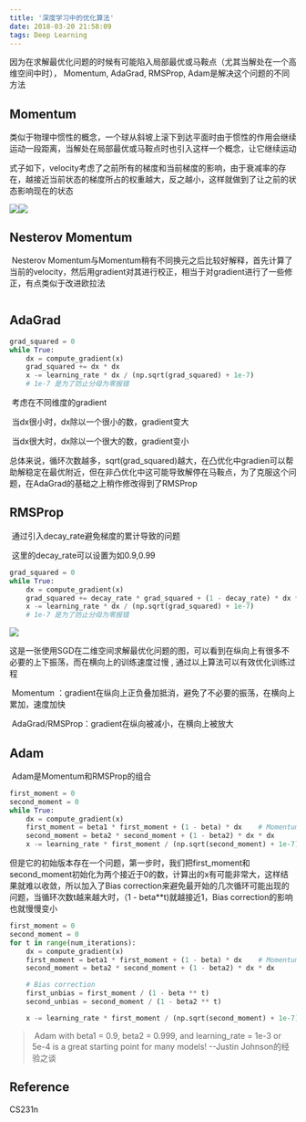 ```yaml
---
title: '深度学习中的优化算法'
date: 2018-03-20 21:58:09
tags: Deep Learning
---
```


​	因为在求解最优化问题的时候有可能陷入局部最优或马鞍点（尤其当解处在一个高维空间中时）， Momentum, AdaGrad, RMSProp, Adam是解决这个问题的不同方法



## Momentum

​	类似于物理中惯性的概念，一个球从斜坡上滚下到达平面时由于惯性的作用会继续运动一段距离，当解处在局部最优或马鞍点时也引入这样一个概念，让它继续运动

​	式子如下，velocity考虑了之前所有的梯度和当前梯度的影响，由于衰减率的存在，越接近当前状态的梯度所占的权重越大，反之越小，这样就做到了让之前的状态影响现在的状态

![](<http://res.cloudinary.com/du3fbbzfy/image/upload/v1521554932/MARA/MARA1.png>)![](<http://res.cloudinary.com/du3fbbzfy/image/upload/v1521554932/MARA/MARA2.png>)

## Nesterov Momentum

​	Nesterov Momentum与Momentum稍有不同换元之后比较好解释，首先计算了当前的velocity，然后用gradient对其进行校正，相当于对gradient进行了一些修正，有点类似于改进欧拉法

![]()![]()

<!--more-->

## AdaGrad

```python
grad_squared = 0
while True:
    dx = compute_gradient(x)
    grad_squared += dx * dx
    x -= learning_rate * dx / (np.sqrt(grad_squared) + 1e-7)
    # 1e-7 是为了防止分母为零报错
```

​	考虑在不同维度的gradient

​	当dx很小时，dx除以一个很小的数，gradient变大

​	当dx很大时，dx除以一个很大的数，gradient变小

​	总体来说，循环次数越多，sqrt(grad_squared)越大，在凸优化中gradien可以帮助解稳定在最优附近，但在非凸优化中这可能导致解停在马鞍点，为了克服这个问题，在AdaGrad的基础之上稍作修改得到了RMSProp



## RMSProp

​	通过引入decay_rate避免梯度的累计导致的问题

​	这里的decay_rate可以设置为如0.9,0.99

```python
grad_squared = 0
while True:
    dx = compute_gradient(x)
    grad_squared += decay_rate * grad_squared + (1 - decay_rate) * dx * dx
    x -= learning_rate * dx / (np.sqrt(grad_squared) + 1e-7)
    # 1e-7 是为了防止分母为零报错
```

![](<http://res.cloudinary.com/du3fbbzfy/image/upload/v1521554932/MARA/MARA5.png>)

​	这是一张使用SGD在二维空间求解最优化问题的图，可以看到在纵向上有很多不必要的上下振荡，而在横向上的训练速度过慢 , 通过以上算法可以有效优化训练过程

​	Momentum ：gradient在纵向上正负叠加抵消，避免了不必要的振荡，在横向上累加，速度加快

​	AdaGrad/RMSProp：gradient在纵向被减小，在横向上被放大



## Adam 

​	Adam是Momentum和RMSProp的组合

```python
first_moment = 0
second_moment = 0
while True:
    dx = compute_gradient(x)
    first_moment = beta1 * first_moment + (1 - beta) * dx    # Momentum
    second_moment = beta2 * second_moment + (1 - beta2) * dx * dx
    x -= learning_rate * first_moment / (np.sqrt(second_moment) + 1e-7))    # AdaGrad/RMSProp
```

​	但是它的初始版本存在一个问题，第一步时，我们把first_moment和second_moment初始化为两个接近于0的数，计算出的x有可能非常大，这样结果就难以收敛，所以加入了Bias correction来避免最开始的几次循环可能出现的问题，当循环次数t越来越大时，（1 - beta**t)就越接近1，Bias correction的影响也就慢慢变小

```python
first_moment = 0
second_moment = 0
for t in range(num_iterations):
    dx = compute_gradient(x)
    first_moment = beta1 * first_moment + (1 - beta) * dx    # Momentum
    second_moment = beta2 * second_moment + (1 - beta2) * dx * dx

    # Bias correction
    first_unbias = first_moment / (1 - beta ** t)
    second_unbias = second_moment / (1 - beta2 ** t)

    x -= learning_rate * first_moment / (np.sqrt(second_moment) + 1e-7))    # AdaGrad/RMSProp
```

> ​	Adam with beta1 = 0.9, beta2 = 0.999, and learning_rate = 1e-3 or 5e-4 is a great starting point for many models!                                                                                                                                                             		  --Justin Johnson的经验之谈



## Reference

CS231n